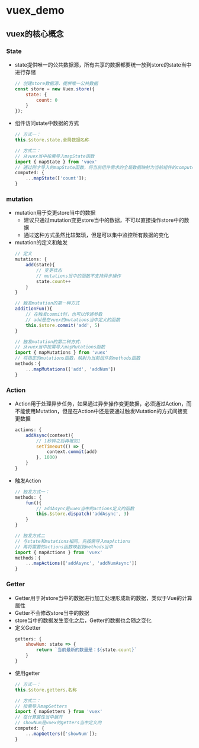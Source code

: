 # vuex_demo

## vuex的核心概念

### State
- state提供唯一的公共数据源，所有共享的数据都要统一放到store的state当中进行存储
    ```javascript
    // 创建store数据源，提供唯一公共数据
    const store = new Vuex.store({
        state: {
            count: 0
        }
    });
    ```
- 组件访问state中数据的方式
    ```javascript
    // 方式一：
    this.$store.state.全局数据名称

    // 方式二：
    // 从vuex当中按需导入mapState函数
    import { mapState } from 'vuex'
    // 通过刚才导入的mapState函数，将当前组件需求的全局数据映射为当前组件的computed计算属性
    computed: {
        ...mapState(['count']);
    }
    ```
### mutation
- mutation用于变更store当中的数据
  - 建议只通过mutation变更store当中的数据，不可以直接操作store中的数据
  - 通过这种方式虽然比较繁琐，但是可以集中监控所有数据的变化
- mutation的定义和触发
    ```javascript
    // 定义
    mutations: {
        add(state){
            // 变更状态
            // mutations当中的函数不支持异步操作
            state.count++
        }
    }

    // 触发mutation的第一种方式
    additionFun(){
        // 在触发commit时，也可以传递参数
        // add是在vuex的mutations当中定义的函数
        this.$store.commit('add', 5)
    }

    // 触发mutation的第二种方式:
    // 从vuex当中按需导入mapMutations函数
    import { mapMutations } from 'vuex'
    // 将指定的mutations函数，映射为当前组件的methods函数
    methods：{
        ...mapMutations(['add', 'addNum'])
    }
    ```
### Action
- Action用于处理异步任务，如果通过异步操作变更数据，必须通过Action，而不能使用Mutation，但是在Action中还是要通过触发Mutation的方式间接变更数据
    ```javascript
    actions: {
        addAsync(context){
            // 1秒钟之后再增加1
            setTimeout(() => {
                context.commit(add)
            }, 1000)
        }
    }
    ```
- 触发Action
    ```javascript
    // 触发方式一：
    methods: {
        fun(){
            // addAsync是vuex当中的actions定义的函数
            this.$store.dispatch('addAsync', 3)
        }
    }

    // 触发方式二
    // 与state和mutations相同，先按需导入mapActions
    // 再将需要的actions函数映射到methods当中
    import { mapActions } from 'vuex'
    methods：{
        ...mapActions(['addAsync', 'addNumAsync'])
    }
    ```
### Getter
- Getter用于对store当中的数据进行加工处理形成新的数据，类似于Vue的计算属性
- Getter不会修改store当中的数据
- store当中的数据发生变化之后，Getter的数据也会随之变化
- 定义Getter
    ```javascript
    getters: {
        showNum: state => {
            return `当前最新的数量是：${state.count}`
        }
    }
    ```
- 使用getter
    ```javascript
    // 方式一：
    this.$store.getters.名称

    // 方式二：
    // 按需导入mapGetters
    import { mapGetters } from 'vuex'
    // 在计算属性当中展开
    // showNum是vuex的getters当中定义的
    computed: {
        ...mapGetters(['showNum']);
    }
    ```
